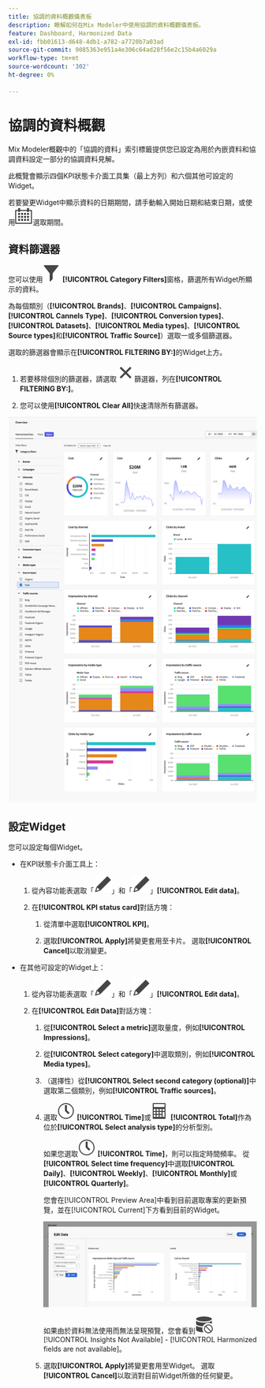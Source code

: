 ```yaml
---
title: 協調的資料概觀儀表板
description: 瞭解如何在Mix Modeler中使用協調的資料概觀儀表板。
feature: Dashboard, Harmonized Data
exl-id: fbb01613-d648-4db1-a782-a7720b7a03ad
source-git-commit: 9085363e951a4e306c64ad28f56e2c15b4a6029a
workflow-type: tm+mt
source-wordcount: '302'
ht-degree: 0%

---
```


# 協調的資料概觀

Mix Modeler概觀中的「協調的資料」索引標籤提供您已設定為用於內嵌資料和協調資料設定一部分的協調資料見解。

此概覽會顯示四個KPI狀態卡介面工具集（最上方列）和六個其他可設定的Widget。

若要變更Widget中顯示資料的日期期間，請手動輸入開始日期和結束日期，或使用![行事曆](/help/assets//icons/Calendar.svg)選取期間。

## 資料篩選器

您可以使用![篩選器](/help/assets//icons/Filter.svg) **[!UICONTROL Category Filters]**&#x200B;窗格，篩選所有Widget所顯示的資料。

為每個類別（**[!UICONTROL Brands]**、**[!UICONTROL Campaigns]**、**[!UICONTROL Cannels Type]**、**[!UICONTROL Conversion types]**、**[!UICONTROL Datasets]**、**[!UICONTROL Media types]**、**[!UICONTROL Source types]**&#x200B;和&#x200B;**[!UICONTROL Traffic Source]**）選取一或多個篩選器。

選取的篩選器會顯示在&#x200B;**[!UICONTROL FILTERING BY:]**&#x200B;的Widget上方。

1. 若要移除個別的篩選器，請選取![關閉](/help/assets//icons/Close.svg)篩選器，列在&#x200B;**[!UICONTROL FILTERING BY:]**。

1. 您可以使用&#x200B;**[!UICONTROL Clear All]**&#x200B;快速清除所有篩選器。

![協調的資料概述](/help/assets//harmonized-data-overview.png)


## 設定Widget

您可以設定每個Widget。

* 在KPI狀態卡介面工具上：

   1. 從內容功能表選取「![編輯](/help/assets//icons/Edit.svg)」和「![編輯](/help/assets//icons/Edit.svg)」**[!UICONTROL Edit data]**。

   1. 在&#x200B;**[!UICONTROL KPI status card]**&#x200B;對話方塊：

      1. 從清單中選取&#x200B;**[!UICONTROL KPI]**。

      1. 選取&#x200B;**[!UICONTROL Apply]**&#x200B;將變更套用至卡片。 選取&#x200B;**[!UICONTROL Cancel]**&#x200B;以取消變更。

* 在其他可設定的Widget上：

   1. 從內容功能表選取「![編輯](/help/assets//icons/Edit.svg)」和「![編輯](/help/assets//icons/Edit.svg)」**[!UICONTROL Edit data]**。

   1. 在&#x200B;**[!UICONTROL Edit Data]**&#x200B;對話方塊：

      1. 從&#x200B;**[!UICONTROL Select a metric]**&#x200B;選取量度，例如&#x200B;**[!UICONTROL Impressions]**。
      1. 從&#x200B;**[!UICONTROL Select category]**&#x200B;中選取類別，例如&#x200B;**[!UICONTROL Media types]**。
      1. （選擇性）從&#x200B;**[!UICONTROL Select second category (optional)]**&#x200B;中選取第二個類別，例如&#x200B;**[!UICONTROL Traffic sources]**。
      1. 選取![時鐘](/help/assets//icons/Clock.svg) **[!UICONTROL Time]**&#x200B;或![電腦](/help/assets//icons/Calculator.svg) **[!UICONTROL Total]**&#x200B;作為位於&#x200B;**[!UICONTROL Select analysis type]**&#x200B;的分析型別。

         如果您選取![時鐘](/help/assets//icons/Clock.svg) **[!UICONTROL Time]**，則可以指定時間頻率。 從&#x200B;**[!UICONTROL Select time frequency]**&#x200B;中選取&#x200B;**[!UICONTROL Daily]**、**[!UICONTROL Weekly]**、**[!UICONTROL Monthly]**&#x200B;或&#x200B;**[!UICONTROL Quarterly]**。

         您會在[!UICONTROL Preview Area]中看到目前選取專案的更新預覽，並在[!UICONTROL Current]下方看到目前的Widget。

         ![編輯協調的資料小工具](/help/assets//edit-harmonized-data-widget.png)

         如果由於資料無法使用而無法呈現預覽，您會看到![資料錯誤](/help/assets//icons/DataUnavailable.svg) [!UICONTROL Insights Not Available] - [!UICONTROL Harmonized fields are not available]。

      1. 選取&#x200B;**[!UICONTROL Apply]**&#x200B;將變更套用至Widget。 選取&#x200B;**[!UICONTROL Cancel]**&#x200B;以取消對目前Widget所做的任何變更。
